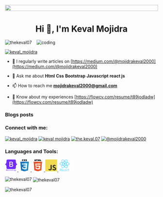 <img width="100%" height="50%" alt="" src="https://user-images.githubusercontent.com/52352285/96442452-c64f2700-1228-11eb-8c92-35a64d4cef32.gif"></img>
<h1 align="center">Hi 👋, I'm Keval Mojidra</h1>

<img align="right" alt="coding" width="400" src="https://raw.githubusercontent.com/TheDudeThatCode/TheDudeThatCode/master/Assets/Developer.gif"></img>
<p align="left"> <img src="https://komarev.com/ghpvc/?username=thekeval07&label=Profile%20views&color=0e75b6&style=flat" alt="thekeval07" /> </p>



<p align="left"> <a href="https://twitter.com/keval_mojidra" target="blank"><img src="https://img.shields.io/twitter/follow/keval_mojidra?logo=twitter&style=for-the-badge" alt="keval_mojidra" /></a> </p>

- 📝 I regularly write articles on [https://medium.com/@mojidrakeval2000](https://medium.com/@mojidrakeval2000)

- 💬 Ask me about **Html** **Css** **Bootstrap** **Javascript** **react js**

- 📫 How to reach me **mojidrakeval2000@gmail.com**

- 📄 Know about my experiences [https://flowcv.com/resume/t89jodladw](https://flowcv.com/resume/t89jodladw)

### Blogs posts
<!-- BLOG-POST-LIST:START -->
<!-- BLOG-POST-LIST:END -->

<h3 align="left">Connect with me:</h3>
<p align="left">
<a href="https://twitter.com/keval_mojidra" target="blank"><img align="center" src="https://raw.githubusercontent.com/rahuldkjain/github-profile-readme-generator/master/src/images/icons/Social/twitter.svg" alt="keval_mojidra" height="30" width="40" /></a>
<a href="https://linkedin.com/in/keval mojidra" target="blank"><img align="center" src="https://raw.githubusercontent.com/rahuldkjain/github-profile-readme-generator/master/src/images/icons/Social/linked-in-alt.svg" alt="keval mojidra" height="30" width="40" /></a>
<a href="https://instagram.com/the.keval.07" target="blank"><img align="center" src="https://raw.githubusercontent.com/rahuldkjain/github-profile-readme-generator/master/src/images/icons/Social/instagram.svg" alt="the.keval.07" height="30" width="40" /></a>
<a href="https://medium.com/@mojidrakeval2000" target="blank"><img align="center" src="https://raw.githubusercontent.com/rahuldkjain/github-profile-readme-generator/master/src/images/icons/Social/medium.svg" alt="@mojidrakeval2000" height="30" width="40" /></a>
</p>

<h3 align="left">Languages and Tools:</h3>
<p align="left"> <a href="https://getbootstrap.com" target="_blank" rel="noreferrer"> <img src="https://raw.githubusercontent.com/devicons/devicon/master/icons/bootstrap/bootstrap-plain-wordmark.svg" alt="bootstrap" width="40" height="40"/> </a> <a href="https://www.w3schools.com/css/" target="_blank" rel="noreferrer"> <img src="https://raw.githubusercontent.com/devicons/devicon/master/icons/css3/css3-original-wordmark.svg" alt="css3" width="40" height="40"/> </a> <a href="https://www.w3.org/html/" target="_blank" rel="noreferrer"> <img src="https://raw.githubusercontent.com/devicons/devicon/master/icons/html5/html5-original-wordmark.svg" alt="html5" width="40" height="40"/> </a> <a href="https://developer.mozilla.org/en-US/docs/Web/JavaScript" target="_blank" rel="noreferrer"> <img src="https://raw.githubusercontent.com/devicons/devicon/master/icons/javascript/javascript-original.svg" alt="javascript" width="40" height="40"/> </a> <a href="https://reactjs.org/" target="_blank" rel="noreferrer"> <img src="https://raw.githubusercontent.com/devicons/devicon/master/icons/react/react-original-wordmark.svg" alt="react" width="40" height="40"/> </a> </p>

<p><img align="left" src="https://github-readme-stats.vercel.app/api/top-langs?username=thekeval07&show_icons=true&locale=en&layout=compact" alt="thekeval07" /></p>

<p>&nbsp;<img align="center" src="https://github-readme-stats.vercel.app/api?username=thekeval07&show_icons=true&locale=en" alt="thekeval07" /></p>

<p><img align="center" src="https://github-readme-streak-stats.herokuapp.com/?user=thekeval07&" alt="thekeval07" /></p>
